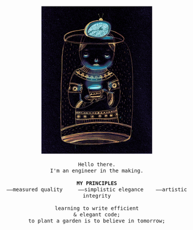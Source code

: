 <p align="center">
   <br>
   <img alt="GIF" src="/preview.gif" width="300px">
   <br>
   <br>
   <samp>Hello there.<br>I'm an engineer in the making.<br><br><b>MY PRINCIPLES</b><br>
   &mdash;&mdash;measured quality &nbsp;&nbsp;&nbsp;&nbsp;&mdash;&mdash;simplistic elegance &nbsp;&nbsp;&nbsp;&mdash;&mdash;artistic integrity<br>
   <br>learning to write efficient<br>& elegant code;<br>to plant a garden is to believe in tomorrow;</samp>
   <br>
   <br>
   <br>
</p>
<!--
   GIF by the @chemical_sisters (https://giphy.com/chemical_sister)
->
